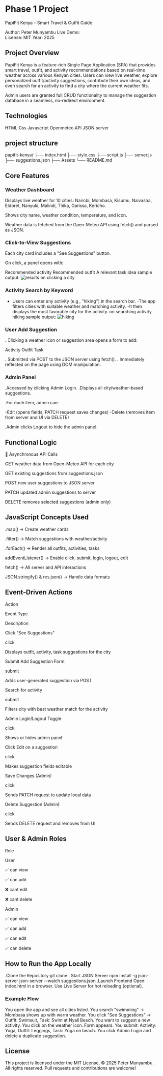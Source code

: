 # Phase 1 Project

PapiFit Kenya – Smart Travel & Outfit Guide

Author: Peter Munyambu
Live Demo:  
License: MIT
Year: 2025

## Project Overview

PapiFit Kenya is a feature-rich Single Page Application (SPA) that provides smart travel, outfit, and activity recommendations based on real-time weather across various Kenyan cities. Users can view live weather, explore personalized outfit/activity suggestions, contribute their own ideas, and even search for an activity to find a city where the current weather fits.

Admin users are granted full CRUD functionality to manage the suggestion database in a seamless, no-redirect environment.

## Technologies

HTML
Css
Javascript
Openmeteo API
JSON server

## project structure

papifit-kenya/
├── index.html
├── style.css
├── script.js
├── server.js
├── suggestions.json
├── Assets
└── README.md

## Core Features

### Weather Dashboard

Displays live weather for 10 cities: Nairobi, Mombasa, Kisumu, Naivasha, Eldoret, Nanyuki, Malindi, Thika, Garissa, Kericho.

Shows city name, weather condition, temperature, and icon.

Weather data is fetched from the Open-Meteo API using fetch() and parsed as JSON.

### Click-to-View Suggestions

Each city card includes a "See Suggestions" button.

On click, a panel opens with:

Recommended activity
Recommended outfit
A relevant task idea
sample output:
![results on clicking a city](image-1.png)

### Activity Search by Keyword

- Users can enter any activity (e.g., "hiking") in the search bar.
  -The app filters cities with suitable weather and matching activity.
  -It then displays the most favorable city for the activity.
  on searching activity hiking
  sample output:
  ![hiking](image.png)

### User Add Suggestion

. Clicking a weather icon or suggestion area opens a form to add:

Activity
Outfit
Task

. Submitted via POST to the JSON server using fetch().
. Immediately reflected on the page using DOM manipulation.

### Admin Panel

.Accessed by clicking Admin Login.
.Displays all city/weather-based suggestions.

.For each item, admin can:

-Edit (opens fields; PATCH request saves changes)
-Delete (removes item from server and UI via DELETE)

.Admin clicks Logout to hide the admin panel.

## Functional Logic

🔄 Asynchronous API Calls

GET weather data from Open-Meteo API for each city

GET existing suggestions from suggestions.json

POST new user suggestions to JSON server

PATCH updated admin suggestions to server

DELETE removes selected suggestions (admin only)

## JavaScript Concepts Used

.map() → Create weather cards

.filter() → Match suggestions with weather/activity

.forEach() → Render all outfits, activities, tasks

addEventListener() → Enable click, submit, login, logout, edit

fetch() → All server and API interactions

JSON.stringify() & res.json() → Handle data formats

## Event-Driven Actions

Action

Event Type

Description

Click "See Suggestions"

click

Displays outfit, activity, task suggestions for the city

Submit Add Suggestion Form

submit

Adds user-generated suggestion via POST

Search for activity

submit

Filters city with best weather match for the activity

Admin Login/Logout Toggle

click

Shows or hides admin panel

Click Edit on a suggestion

click

Makes suggestion fields editable

Save Changes (Admin)

click

Sends PATCH request to update local data

Delete Suggestion (Admin)

click

Sends DELETE request and removes from UI

## User & Admin Roles

Role

User

✅ can view

✅ can add

❌ cant edit

❌ cant delete

Admin

✅ can view

✅ can add

✅ can edit

✅ can delete

## How to Run the App Locally

.Clone the Repository
git clone
. Start JSON Server
npm install -g json-server
json-server --watch suggestions.json
.Launch Frontend
Open index.html in a browser.
Use Live Server for hot reloading (optional).

### Example Flow

You open the app and see all cities listed.
You search "swimming" → Mombasa shows up with warm weather.
You click "See Suggestions" → Outfit: Swimsuit, Task: Swim at Nyali Beach.
You want to suggest a new activity. You click on the weather icon.
Form appears. You submit: Activity: Yoga, Outfit: Leggings, Task: Yoga on beach.
You click Admin Login and delete a duplicate suggestion.

## License

This project is licensed under the MIT License.
© 2025 Peter Munyambu. All rights reserved.
Pull requests and contributions are welcome!
